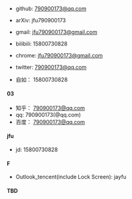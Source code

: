 
#### 
- github: 790900173@qq.com
- arXiv: jfu790900173
- gmail: jfu790900173@gmail.com
- bilibili: 15800730828
- chrome: jfu790900173@gmail.com
- twitter: 790900173@qq.com  

- 自如： 15800730828

#### 03
- 知乎： 790900173@qq.com
- qq: 790900173(@qq.com)
- 百度： 790900173@qq.com

#### jfu
- jd: 15800730828

#### F
- Outlook_tencent(include Lock Screen): jayfu

#### TBD



  

  
  
  
